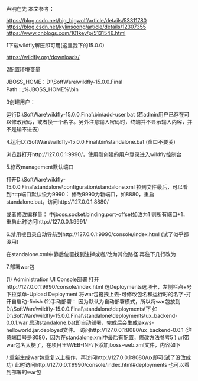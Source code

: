 声明在先
本文参考：

https://blog.csdn.net/big_bigwolf/article/details/53311780
https://blog.csdn.net/kylinsoong/article/details/12307355
https://www.cnblogs.com/101key/p/5131546.html

1下载wildfly解压即可用(这里我下的15.0.0)

https://wildfly.org/downloads/

2配置环境变量

JBOSS_HOME：D:\SoftWare\wildfly-15.0.0.Final
Path：;%JBOSS_HOME%\bin

3创建用户：

运行D:\SoftWare\wildfly-15.0.0.Final\bin\add-user.bat
(若admin用户已存在可以修改密码，或者换一个名字。另外注意输入密码时，终端并不显示输入内容，并不是输不进去)
 
4.运行D:\SoftWare\wildfly-15.0.0.Final\bin\standalone.bat (窗口不要关)

浏览器打开http://127.0.0.1:9990/，使用刚创建的用户登录进入wildfly控制台

5.修改management默认端口

打开D:\SoftWare\wildfly-15.0.0.Final\standalone\configuration\standalone.xml
拉到文件最后，可以看到http端口默认设为9990：<socket-binding name="management-http" interface="management" port="${jboss.management.http.port:9990}"/>
修改9990为新端口，如8880，重启standalone.bat，访问http://127.0.0.1:8880/
 
或者修改偏移量：<socket-binding-group name="standard-sockets" default-interface="public" port-offset="${jboss.socket.binding.port-offset:0}"> 中jboss.socket.binding.port-offset如改为1
则所有端口+1，重启此时访问http://127.0.0.1:9991/

6.禁用根目录自动导航到http://127.0.0.1:9990/console/index.html (试了似乎都没用)

在standalone.xml中靠后位置找到<location name="/" handler="welcome-content"/>注掉或者/改为其他路径
再往下几行<jsp-config/>改为<jsp-config  development="true"/>

7.部署war包

(1) Administration UI Console部署
打开http://127.0.0.1:9990/console/index.html
选Deployments选项卡，左侧栏点+号下拉菜单-Upload Deployment
将war包拖拽上去-可修改包名和运行时的名字-打开自启动-finish
(2)手动部署：
因为默认为自动部署模式，所以将war包放到
D:\SoftWare\wildfly-15.0.0.Final\standalone\deployments\下
如D:\SoftWare\wildfly-15.0.0.Final\standalone\deployments\ux_backend-0.0.1.war
启动standalone.bat即自动部署，完成后会生成jaxws-helloworld.jar.deployed文件。
访问http://127.0.0.1:8080/ux_backend-0.0.1
(注意端口号是8080，因为在standalone.xml中最后有配置，修改方法参考5
<socket-binding name="http" port="${jboss.http.port:8080}"/>)
url带war包名太梗了，在项目里\WEB-INF\下添加jboss-web.xml文件，内容如下
<?xml version="1.0" encoding="UTF-8"?>
<jboss-web>  
   <context-root>/</context-root>  
</jboss-web>
重新生成war包重复以上操作，再访问http://127.0.0.1:8080/ux即可(试了没改成功)
此时访问http://127.0.0.1:9990/console/index.html#deployments 也可以看到部署的war包
 


